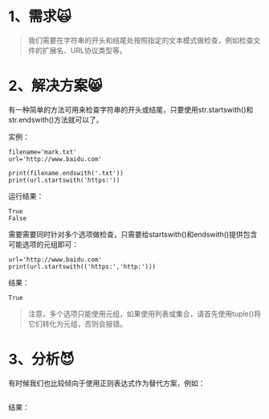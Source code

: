 # 1、需求🙀

> 我们需要在字符串的开头和结尾处按照指定的文本模式做检查，例如检查文件的扩展名、URL协议类型等。

# 2、解决方案😸

有一种简单的方法可用来检查字符串的开头或结尾，只要使用str.startswith\(\)和str.endswith\(\)方法就可以了。

实例：

```
filename='mark.txt'
url='http://www.baidu.com'

print(filename.endswith('.txt'))
print(url.startswith('https:'))
```

运行结果：

```
True
False
```

需要需要同时针对多个选项做检查，只需要给startswith\(\)和endswith\(\)提供包含可能选项的元组即可：

```
url='http://www.baidu.com'
print(url.startswith(('https:','http:')))
```

结果：

```
True
```

> 注意，多个选项只能使用元组，如果使用列表或集合，请首先使用tuple\(\)将它们转化为元组，否则会报错。

# 3、分析😈

有时候我们也比较倾向于使用正则表达式作为替代方案，例如：

```

```

结果：

```

```


